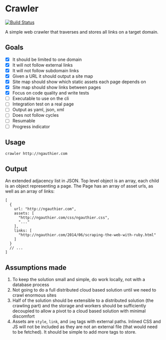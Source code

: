 # Crawler

[![Build Status](https://travis-ci.org/ngauthier/crawler.svg?branch=master)](https://travis-ci.org/ngauthier/crawler)

A simple web crawler that traverses and stores all links on a target domain.

## Goals

- [x] It should be limited to one domain
- [x] It will not follow external links
- [x] It will not follow subdomain links
- [x] Given a URL it should output a site map
- [x] Site map should show which static assets each page depends on
- [x] Site map should show links between pages
- [x] Focus on code quality and write tests
- [ ] Executable to use on the cli
- [ ] Integration test on a real page
- [ ] Output as yaml, json, xml
- [ ] Does not follow cycles
- [ ] Resumable
- [ ] Progress indicator

## Usage

    crawler http://ngauthier.com

## Output

An extended adjacency list in JSON. Top level object is an array, each child is an object representing a page. The Page has an array of asset urls, as well as an array of links:

    [
      {
        url: "http://ngauthier.com",
        assets: [
          "http://ngauthier.com/css/ngauthier.css",
          "..."
        ],
        links: [
          "http://ngauthier.com/2014/06/scraping-the-web-with-ruby.html"
        ]
      }
      // ...
    ]

## Assumptions made

1. To keep the solution small and simple, do work locally, not with a database process
1. Not going to do a full distributed cloud based solution until we need to crawl enormous sites
1. Half of the solution should be extensible to a distributed solution (the crawling part) and the storage and workers should be sufficiently decoupled to allow a pivot to a cloud based solution with minimal discomfort
1. Assets are `style`, `link`, and `img` tags with external paths. Inlined CSS and JS will not be included as they are not an external file (that would need to be fetched). It should be simple to add more tags to store.
